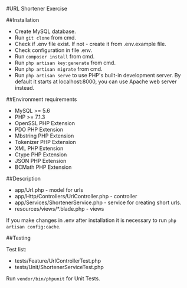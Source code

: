 #URL Shortener Exercise

##Installation
- Create MySQL database.
- Run `git clone` from cmd.
- Check if .env file exist. If not - create it from .env.example file.
- Check configuration in file .env.
- Run `composer install` from cmd.
- Run `php artisan key:generate` from cmd.
- Run `php artisan migrate` from cmd.
- Run `php artisan serve` to use PHP's built-in development server. 
By default it starts at localhost:8000,  you can use Apache web server instead.

##Environment requirements

- MySQL >= 5.6
- PHP >= 7.1.3
- OpenSSL PHP Extension
- PDO PHP Extension
- Mbstring PHP Extension
- Tokenizer PHP Extension
- XML PHP Extension
- Ctype PHP Extension
- JSON PHP Extension
- BCMath PHP Extension

##Description

- app/Url.php - model for urls
- app/Http/Controllers/UriController.php - controller
- app/Services/ShortenerService.php - service for creating short urls.
- resources/views/*.blade.php - views

If you make changes in .env after installation it is necessary to run `php artisan config:cache`.

##Testing

Test list:
- tests/Feature/UrlControllerTest.php
- tests/Unit/ShortenerServiceTest.php


Run `vendor/bin/phpunit` for Unit Tests.